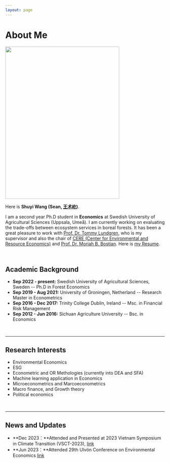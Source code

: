 ```yaml
---
layout: page
---
```


# About Me

<img src="https://seaaann.github.io/ShuyiWang.jpeg" class="floatpic" width="360" height="480">

Here is **Shuyi Wang (Sean, [王术屹](https://seaaann.github.io/file/CV.pdf))**.

I am a second year Ph.D student in **Economics** at Swedish University of Agricultural Sciences (Uppsala, Umeå). I am currently working on evaluating the trade-offs between ecosystem services in boreal forests. It has been a great pleasure to work with [Prof. Dr. Tommy Lundgren](https://scholar.google.com/citations?user=-1JnQagAAAAJ&hl=en), who is my supervisor and also the chair of [CERE (Center for Environmental and Resource Economics)](https://www.cere.se/en/start-english/) and [Prof. Dr. Moriah B. Bostian](https://college.lclark.edu/live/profiles/46-moriah-bostian). Here is [my Resume](https://seaaann.github.io/file/CV.pdf).

<br>

## Academic Background

<!-- **<font color='red'>[Highlight]</font> I am looking for PhD to start in 2025 Fall. Contact me if you have any leads!** -->

- **Sep 2022 - present:** Swedish University of Agricultural Sciences, Sweden -- Ph.D in Forest Economics
- **Sep 2019 - Aug 2021:** University of Groningen, Netherland -- Research Master in Econometrics
- **Sep 2016 - Dec 2017:** Trinity College Dublin, Ireland -- Msc. in Financial Risk Management
- **Sep 2012 - Jun 2016:** Sichuan Agriculture University -- Bsc. in Economics
<!-- - Expect to apply for a one-year MSc in the UK and will graduate in 2025. Looking for PhD position after MSc! [Online talk with me](https://calendly.com/lancecai/meet-with-lance) -->

<br>

---

## Research Interests

- Environmental Economics
- ESG
- Econometric and OR Methologies (currently into DEA and SFA)
- Machine learning application in Economics
- Microeconometrics and Marcoeconometrics
- Macro finance, and Growth theory
- Political economics


<br>

---

## News and Updates

- **Dec 2023：**Attended and Presented at 2023 Vietnam Symposium in Climate Transition (VSCT-2023), [link](https://vsct2023.sciencesconf.org/)
- **Jun 2023：**Attended 29th Ulvön Conference on Environmental Economics [link](https://www.cere.se/en/cere_events/the-ulvo-conference-2023/)


<br>
